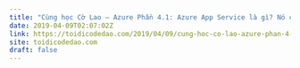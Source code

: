 ```yaml
---
title: "Cùng học Cờ Lao – Azure Phần 4.1: Azure App Service là gì? Nó có gì hay ho?"
date: 2019-04-09T02:07:02Z
link: https://toidicodedao.com/2019/04/09/cung-hoc-co-lao-azure-phan-4-1-azure-app-service-la-gi-no-co-gi-hay-ho/
site: toidicodedao.com
draft: false
---
```

